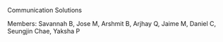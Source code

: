 Communication Solutions

Members: Savannah B, Jose M, Arshmit B, Arjhay Q, Jaime M, Daniel C, Seungjin Chae, Yaksha P
